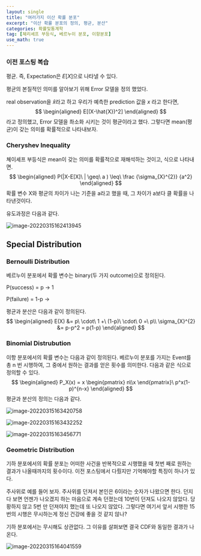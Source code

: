 ```yaml
---
layout: single
title: "여러가지 이산 확률 분포"
excerpt: "이산 확률 분포의 정의, 평균, 분산"
categories: 확률및통계학
tag: [쳬리셰프 부등식, 베르누이 분포, 이항분포]
use_math: true
---
```


### 이전 포스팅 복습

평균. 즉, Expectation은 $E[X]$으로 나타낼 수 있다.

평균의 본질적인 의미를 알아보기 위해 Error 모델을 정의 했었다.

real observation을 $\hat{x}$라고 하고 우리가 예측한  prediction 값을 $x$ 라고 한다면,
$$
\begin{aligned}
E[(X-\hat{X})^2]
\end{aligned}
$$
라고 정의했고, Error 모델을 촤소화 시키는 것이 평균이라고 했다. 그렇다면 mean(평균)이 갖는 의미를 확률적으로 나타내보자.



### Cheryshev Inequality

쳬이셰프 부등식은 mean이 갖는 의미를 확률적으로 재해석하는 것이고, 식으로 나타내면.
$$
\begin{aligned}
P(|X-E[X]\ | \geq\ a ) \leq\ \frac {\sigma_{X}^{2}} {a^2}
\end{aligned}
$$
확률 변수 X와 평균의 차이가 나는 기준을 a라고 했을 때, 그 차이가 a보다 클 확률을 나타낸것이다.

유도과정은 다음과 같다.

![image-20220315162413945](https://raw.githubusercontent.com/kjw9899/kjw9899.github.io/master/kjw9899/kjw9899.github.io/assets/images/image-20220315162413945.png)



## Special Distribution



### Bernoulli Distribution

베르누이 분포에서 확률 변수는 binary(두 가지 outcome)으로 정의된다.

P(success) = p $\rightarrow$ 1 

P(failure) = 1-p $\rightarrow$ 

평균과 분산은 다음과 같이 정의된다.
$$
\begin{aligned}
E(X) &= p\ \cdot\ 1 +\ (1-p)\ \cdot\ 0 =\ p\\
\sigma_{X}^{2} &= p-p^2 = p(1-p)
\end{aligned}
$$


### Binomial Distrubution

이항 분포에서의 확률 변수는 다음과 같이 정의된다. 베르누이 분포를 가지는  Event를 총 n 번 시행하여, 그 중에서 원하는 결과를 얻은 횟수를 의미한다. 다음과 같은 식으로 정의할 수 있다.
$$
\begin{aligned}
P_X(x) = x \begin{pmatrix} n\\x \end{pmatrix}\ p^x(1-p)^{n-x}
\end{aligned}
$$
평균과 분산의 정의는 다음과 같다.

![image-20220315163420758](https://raw.githubusercontent.com/kjw9899/kjw9899.github.io/master/kjw9899/kjw9899.github.io/assets/images/image-20220315163420758.png)

![image-20220315163432252](https://raw.githubusercontent.com/kjw9899/kjw9899.github.io/master/kjw9899/kjw9899.github.io/assets/images/image-20220315163432252.png)

![image-20220315163456771](https://raw.githubusercontent.com/kjw9899/kjw9899.github.io/master/kjw9899/kjw9899.github.io/assets/images/image-20220315163456771.png)





### Geometric Distribution

기하 분포에서의 확률 분포는 어떠한 사건을 반복적으로 시행했을 때 첫번 째로 원하는 결과가 나올때까지의 횟수이다. 이전 포스팅에서 다뤘지만 기억해야할 특징이 하나가 있다.

주사위로 예를 들어 보자. 주사위를 던져서 본인은 6이라는 숫자가 나왔으면 한다. 던지다 보면 언젠가 나오겠지 하는 마음으로 계속 던졌는데 10번이 던져도 나오지 않았다. 당황하지 않고 5번 만 던져야지 했는데 또 나오지 않았다. 그렇다면 여기서 앞서 시행한 15번의 시행은 무시하는게 정신 건강에 좋을 것 같지 않나? 

 기하 분포에서는 무시해도 상관없다. 그 이유를 살펴보면 결국 CDF와 동일한 결과가 나온다. 

![image-20220315164041559](https://raw.githubusercontent.com/kjw9899/kjw9899.github.io/master/kjw9899/kjw9899.github.io/assets/images/image-20220315164041559.png)











